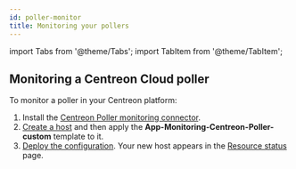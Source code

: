 ```yaml
---
id: poller-monitor
title: Monitoring your pollers
---
```


import Tabs from '@theme/Tabs';
import TabItem from '@theme/TabItem';

## Monitoring a Centreon Cloud poller

To monitor a poller in your Centreon platform:

1. Install the [Centreon Poller monitoring connector](/pp/integrations/plugin-packs/procedures/applications-monitoring-centreon-poller/).
2. [Create a host](../monitoring/basic-objects/hosts.md) and then apply the **App-Monitoring-Centreon-Poller-custom** template to it.
3. [Deploy the configuration](../monitoring/monitoring-servers/deploying-a-configuration.md). Your new host appears in the [Resource status](../alerts-notifications/resources-status.md) page.
